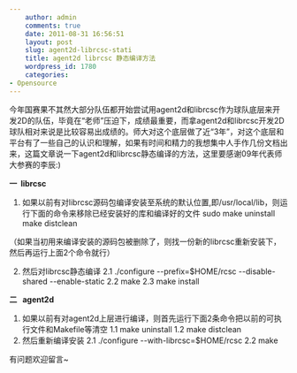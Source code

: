 ```yaml
---
    author: admin
    comments: true
    date: 2011-08-31 16:56:51
    layout: post
    slug: agent2d-librcsc-stati
    title: agent2d librcsc 静态编译方法
    wordpress_id: 1780
    categories:
- Opensource
---
```


今年国赛果不其然大部分队伍都开始尝试用agent2d和librcsc作为球队底层来开发2D的队伍，毕竟在“老师”压迫下，成绩最重要，而拿agent2d和librcsc开发2D球队相对来说是比较容易出成绩的。师大对这个底层做了近“3年”，对这个底层和平台有了一些自己的认识和理解，如果有时间和精力的我想集中人手作几份文档出来，这篇文章说一下agent2d和librcsc静态编译的方法，这里要感谢09年代表师大参赛的李辰:)

**一  librcsc**

1) 如果以前有对librcsc源码包编译安装至系统的默认位置,即/usr/local/lib，则运行下面的命令来移除已经安装好的库和编译好的文件
    sudo make uninstall
    make distclean

（如果当初用来编译安装的源码包被删除了，则找一份新的librcsc重新安装下，然后再运行上面2个命令就行）

2) 然后对librcsc静态编译
    2.1 ./configure --prefix=$HOME/rcsc --disable-shared --enable-static
    2.2 make
    2.3 make install

**二   agent2d**
1) 如果以前有对agent2d上层进行编译，则首先运行下面2条命令把以前的可执行文件和Makefile等清空
    1.1 make uninstall
    1.2 make distclean
2) 然后重新编译安装
    2.1 ./configure --with-librcsc=$HOME/rcsc
    2.2 make

有问题欢迎留言~
